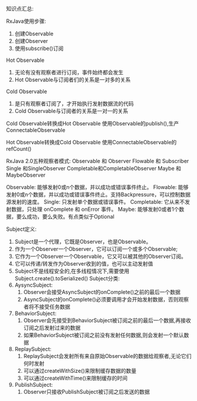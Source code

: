 知识点汇总:

RxJava使用步骤:
 1. 创建Observable
 2. 创建Observer
 3. 使用subscribe()订阅


Hot Observable
 1. 无论有没有观察者进行订阅，事件始终都会发生
 2. Hot Observable与订阅者们的关系是一对多的关系


Cold Observable
  1. 是只有观察者订阅了，才开始执行发射数据流的代码
  2. Cold Observable与订阅者的关系是一对一的关系

Cold Observable转换成Hot Observable
  使用Observable的publish(),生产ConnectableObservable
 
Hot Observable转换成Cold Observable
 使用ConnectableObservable的refCount()


RxJava 2.0五种观察者模式:
    Observable 和 Observer
    Flowable 和 Subscriber
    Single 和SingleObserver
    Completable和CompletableObserver
    Maybe 和MaybeObserver

Observable:	能够发射0或n个数据，并以成功或错误事件终止。
Flowable: 能够发射0或n个数据，并以成功或错误事件终止。支持Backpressure，可以控制数据源发射的速度。
Single:	只发射单个数据或错误事件。
Completable: 它从来不发射数据，只处理 onComplete 和 onError 事件。
Maybe: 能够发射0或者1个数据，要么成功，要么失败。有点类似于Optional


Subject定义: 
 1. Subject是一个代理，它既是Observer，也是Observable。
 2. 作为一个Observer一个Observer，它可以订阅一个或多个Observable;
 3. 它作为一个Observer一个Observable，它又可以被其他的Observer订阅。
 4. 它可以传递/转发作为Observer收到的值，也可以主动发射值
 5. Subject不是线程安全的,在多线程情况下,需要使用Subject.create().toSerialized()
Subject分类:
 1. AysyncSubject: 
     1) Observer会接受AsyncSubject的onComplete()之前的最后一个数据
     2) AsyncSubject的onComplete()必须要调用才会开始发射数据，否则观察者将不接受任务数据
 2. BehaviorSubject:
     1) Observer会先接受到BehaviorSubject被订阅之前的最后一个数据,再接收订阅之后发射过来的数据
     2) 如果BehaviorSubject被订阅之前没有发射任何数据,则会发射一个默认数据
 3. ReplaySubject:
     1) ReplaySubject会发射所有来自原始Observable的数据给观察者,无论它们何时发射
     2) 可以通过createWithSize()来限制缓存数据的数量
     3) 可以通过createWithTime()来限制缓存的时间
 4. PublishSubject: 
     1) Observer只接收PublishSubject被订阅之后发送的数据